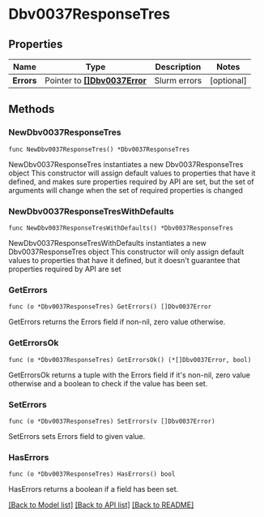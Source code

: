 # Dbv0037ResponseTres

## Properties

Name | Type | Description | Notes
------------ | ------------- | ------------- | -------------
**Errors** | Pointer to [**[]Dbv0037Error**](Dbv0037Error.md) | Slurm errors | [optional] 

## Methods

### NewDbv0037ResponseTres

`func NewDbv0037ResponseTres() *Dbv0037ResponseTres`

NewDbv0037ResponseTres instantiates a new Dbv0037ResponseTres object
This constructor will assign default values to properties that have it defined,
and makes sure properties required by API are set, but the set of arguments
will change when the set of required properties is changed

### NewDbv0037ResponseTresWithDefaults

`func NewDbv0037ResponseTresWithDefaults() *Dbv0037ResponseTres`

NewDbv0037ResponseTresWithDefaults instantiates a new Dbv0037ResponseTres object
This constructor will only assign default values to properties that have it defined,
but it doesn't guarantee that properties required by API are set

### GetErrors

`func (o *Dbv0037ResponseTres) GetErrors() []Dbv0037Error`

GetErrors returns the Errors field if non-nil, zero value otherwise.

### GetErrorsOk

`func (o *Dbv0037ResponseTres) GetErrorsOk() (*[]Dbv0037Error, bool)`

GetErrorsOk returns a tuple with the Errors field if it's non-nil, zero value otherwise
and a boolean to check if the value has been set.

### SetErrors

`func (o *Dbv0037ResponseTres) SetErrors(v []Dbv0037Error)`

SetErrors sets Errors field to given value.

### HasErrors

`func (o *Dbv0037ResponseTres) HasErrors() bool`

HasErrors returns a boolean if a field has been set.


[[Back to Model list]](../README.md#documentation-for-models) [[Back to API list]](../README.md#documentation-for-api-endpoints) [[Back to README]](../README.md)


